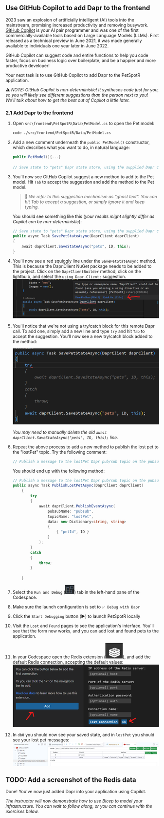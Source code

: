 ## Use GitHub Copilot to add Dapr to the frontend

2023 saw an explosion of artificially intelligent (AI) tools into the mainstream, promising increased productivity and removing busywork. [GitHub Copilot](https://github.com/features/copilot) is your AI pair programmer and was one of the first commercially-available tools based on Large Language Models (LLMs). First released as a technical preview in June 2021, it was made generally available to individuals one year later in June 2022.

GitHub Copilot can suggest code and entire functions to help you code faster, focus on business logic over boilerplate, and be a happier and more productive developer!

Your next task is to use GitHub Copilot to add Dapr to the PetSpotR application.

⚠️ _NOTE: GitHub Copilot is non-deterministic! It syntheses code just for you, so you will likely see different suggestions than the person next to you! We'll talk about how to get the best out of Copilot a little later._

### 2.1 Add Dapr to the frontend

1. Open `src\frontend\PetSpotR\Data\PetModel.cs` to open the Pet model:
    
    ```bash
    code ./src/frontend/PetSpotR/Data/PetModel.cs
    ```
2. Add a new comment underneath the `public PetModel()` constructor, which describes what you want to do, in natural language:
    
    ```csharp
    public PetModel(){...}

    // Save state to "pets" Dapr state store, using the supplied Dapr client
    ```
3. You'll now see GitHub Copilot suggest a new method to add to the Pet model. Hit `Tab` to accept the suggestion and add the method to the Pet model.

    > 🤔 _We refer to this suggestion mechanism as "ghost text". You can hit Tab to accept a suggestion, or simply ignore it and keep typing._

    You should see something like this (_your results might slightly differ as Copilot can be non-deterministic_):

    ```csharp
    // Save state to "pets" Dapr state store, using the supplied Dapr client
    public async Task SavePetStateAsync(DaprClient daprClient)
    {
        await daprClient.SaveStateAsync("pets", ID, this);
    }
    ```
4. You'll now see a red squiggly line under the `SavePetStateAsync` method. This is because the Dapr.Client NuGet package needs to be added to the project. Click on the `DaprClientBuilder` method, click on the lightbulb, and select the `using Dapr.Client;` suggestion.
   ![QuickFix](./images/14-QuickFix.png)
5. You'll notice that we're not using a try/catch block for this remote Dapr call. To add one, simply add a new line and type `try` and hit `Tab` to accept the suggestion. You'll now see a new try/catch block added to the method:

    ![TryCatch](./images/15-Try.png)

    _You may need to manually delete the old `await daprClient.SaveStateAsync("pets", ID, this);` line._

6. Repeat the above process to add a new method to publish the lost pet to the "lostPet" topic. Try the following comment:

    ```csharp
    // Publish a message to the lostPet Dapr pub/sub topic on the pubsub broker
    ```

    You should end up with the following method:

    ```csharp
    // Publish a message to the lostPet Dapr pub/sub topic on the pubsub broker
    public async Task PublishLostPetAsync(DaprClient daprClient)
        {
            try
            {
                await daprClient.PublishEventAsync(
                    pubsubName: "pubsub",
                    topicName: "lostPet",
                    data: new Dictionary<string, string>
                    {
                        { "petId", ID }
                    }
                );
            }
            catch
            {
                throw;
            }
 
        }
    ```
7. Select the `Run and Debug` (![](images/extensions.png)) tab in the left-hand pane of the Codespace.
8. Make sure the launch configuration is set to `✅ Debug with Dapr`
9. Click the `Start Debugging` button (▶️) to launch PetSpotR locally
10. Visit the `Lost` and `Found` pages to see the application's interface. You'll see that the form now works, and you can add lost and found pets to the application.
11. In your Codespace open the Redis extension (![](./images/redis.png)), and add the default Redis connection, accepting the default values:
   ![Redis connection](./images/16-Redis.png)
12. In `db0` you should now see your saved state, and in `lostPet` you should see your lost pet messages:
   ![Redis data](./images/17-RedisData.png)

   ## TODO: Add a screenshot of the Redis data

Done! You've now just added Dapr into your application using Copilot.

_The instructor will now demonstrate how to use Bicep to model your infrastructure. You can wait to follow along, or you can continue with the exercises below._
